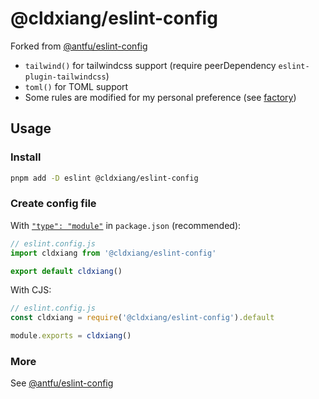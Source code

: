 # @cldxiang/eslint-config

Forked from [@antfu/eslint-config](https://github.com/antfu/eslint-config)

- `tailwind()` for tailwindcss support (require peerDependency `eslint-plugin-tailwindcss`)
- `toml()` for TOML support
- Some rules are modified for my personal preference (see [factory](./src/factory.ts))

## Usage

### Install

```bash
pnpm add -D eslint @cldxiang/eslint-config
```

### Create config file

With [`"type": "module"`](https://nodejs.org/api/packages.html#type) in `package.json` (recommended):

```js
// eslint.config.js
import cldxiang from '@cldxiang/eslint-config'

export default cldxiang()
```

With CJS:

```js
// eslint.config.js
const cldxiang = require('@cldxiang/eslint-config').default

module.exports = cldxiang()
```

### More

See [@antfu/eslint-config](https://github.com/antfu/eslint-config)
